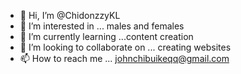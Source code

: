 - 👋 Hi, I’m @ChidonzzyKL
- 👀 I’m interested in ... males and females 
- 🌱 I’m currently learning ...content creation
- 💞️ I’m looking to collaborate on ... creating websites 
- 📫 How to reach me ... johnchibuikeqq@gmail.com

<!---
ChidonzzyKL/ChidonzzyKL is a ✨ special ✨ repository because its `README.md` (this file) appears on your GitHub profile.
You can click the Preview link to take a look at your changes.
--->
